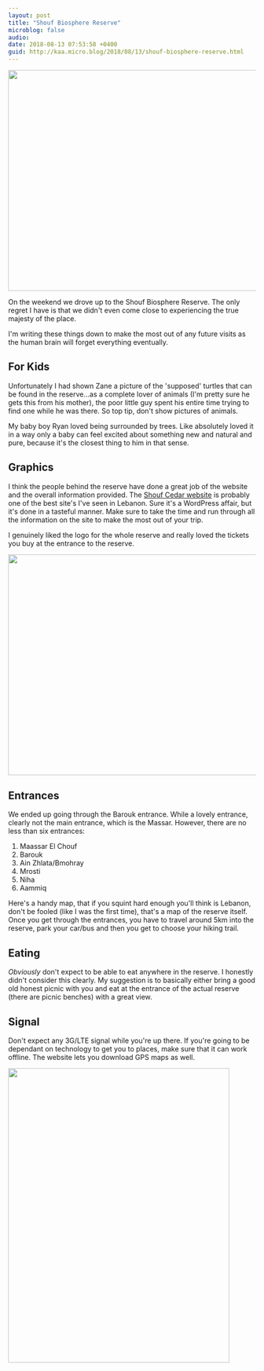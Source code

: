 ```yaml
---
layout: post
title: "Shouf Biosphere Reserve"
microblog: false
audio: 
date: 2018-08-13 07:53:58 +0400
guid: http://kaa.micro.blog/2018/08/13/shouf-biosphere-reserve.html
---
```

<img src="http://www.kaa.bz/uploads/2018/6986850d99.jpg" width="600" height="450" />

On the weekend we drove up to the Shouf Biosphere Reserve. The only regret I have is that we didn't even come close to experiencing the true majesty of the place. 

I'm writing these things down to make the most out of any future visits as the human brain will forget everything eventually. 

## For Kids
Unfortunately I had shown Zane a picture of the 'supposed' turtles that can be found in the reserve...as a complete lover of animals (I'm pretty sure he gets this from his mother), the poor little guy spent his entire time trying to find one while he was there. So top tip, don't show pictures of animals.

My baby boy Ryan loved being surrounded by trees. Like absolutely loved it in a way only a baby can feel excited about something new and natural and pure, because it's the closest thing to him in that sense.


## Graphics
I think the people behind the reserve have done a great job of the website and the overall information provided. The [Shouf Cedar website](http://shoufcedar.org) is probably one of the best site's I've seen in Lebanon. Sure it's a WordPress affair, but it's done in a tasteful manner. Make sure to take the time and run through all the information on the site to make the most out of your trip.  

I genuinely liked the logo for the whole reserve and really loved the tickets you buy at the entrance to the reserve.

<img src="http://www.kaa.bz/uploads/2018/f52372c95b.jpg" width="600" height="450" />

## Entrances
We ended up going through the Barouk entrance. While a lovely entrance, clearly not the main entrance, which is the Massar. However, there are no less than six entrances:

1. Maassar El Chouf
2. Barouk
3. Ain Zhlata/Bmohray
4. Mrosti
5. Niha
6. Aammiq

Here's a handy map, that if you squint hard enough you'll think is Lebanon, don't be fooled (like I was the first time), that's a map of the reserve itself. Once you get through the entrances, you have to travel around 5km into the reserve, park your car/bus and then you get to choose your hiking trail. 

## Eating
_Obviously_ don't expect to be able to eat anywhere in the reserve. I honestly didn't consider this clearly. My suggestion is to basically either bring a good old honest picnic with you and eat at the entrance of the actual reserve (there are picnic benches) with a great view.

## Signal
Don't expect any 3G/LTE signal while you're up there. If you're going to be dependant on technology to get you to places, make sure that it can work offline. The website lets you download GPS maps as well.


<img src="http://www.kaa.bz/uploads/2018/ab0aab89f5.jpg" width="450" height="600" />
